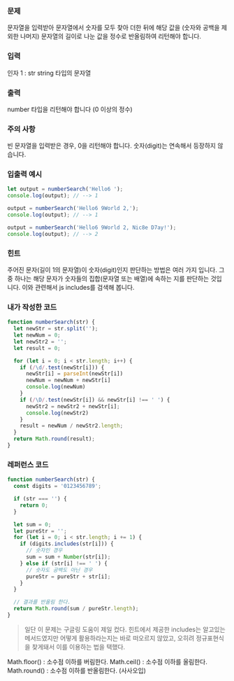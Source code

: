 ### 문제
문자열을 입력받아 문자열에서 숫자를 모두 찾아 더한 뒤에 해당 값을 (숫자와 공백을 제외한 나머지) 문자열의 길이로 나눈 값을 정수로 반올림하여 리턴해야 합니다.

### 입력
인자 1 : str
string 타입의 문자열

### 출력
number 타입을 리턴해야 합니다 (0 이상의 정수)

### 주의 사항
빈 문자열을 입력받은 경우, 0을 리턴해야 합니다.
숫자(digit)는 연속해서 등장하지 않습니다.

### 입출력 예시
```js
let output = numberSearch('Hello6 ');
console.log(output); // --> 1

output = numberSearch('Hello6 9World 2,');
console.log(output); // --> 1

output = numberSearch('Hello6 9World 2, Nic8e D7ay!');
console.log(output); // --> 2
```

### 힌트
주어진 문자(길이 1의 문자열)이 숫자(digit)인지 판단하는 방법은 여러 가지 입니다.
그 중 하나는 해당 문자가 숫자들의 집합(문자열 또는 배열)에 속하는 지를 판단하는 것입니다.
이와 관련해서 js includes를 검색해 봅니다.

### 내가 작성한 코드
```js
function numberSearch(str) {
  let newStr = str.split('');
  let newNum = 0;
  let newStr2 = '';
  let result = 0;

  for (let i = 0; i < str.length; i++) {
    if (/\d/.test(newStr[i])) {
      newStr[i] = parseInt(newStr[i])
      newNum = newNum + newStr[i]
      console.log(newNum)
    }
    if (/\D/.test(newStr[i]) && newStr[i] !== ' ') {
      newStr2 = newStr2 + newStr[i];
      console.log(newStr2)
    }  
    result = newNum / newStr2.length;
  }
  return Math.round(result);
}
```

### 레퍼런스 코드
```js
function numberSearch(str) {
  const digits = '0123456789';

  if (str === '') {
    return 0;
  }

  let sum = 0;
  let pureStr = '';
  for (let i = 0; i < str.length; i += 1) {
    if (digits.includes(str[i])) {
      // 숫자인 경우
      sum = sum + Number(str[i]);
    } else if (str[i] !== ' ') {
      // 숫자도 공백도 아닌 경우
      pureStr = pureStr + str[i];
    }
  }

  // 결과를 반올림 한다.
  return Math.round(sum / pureStr.length);
}
```

> 일단 이 문제는 구글링 도움이 제일 컸다. 힌트에서 제공한 includes는 알고있는 메서드였지만 어떻게 활용하라는지는 바로 떠오르지 않았고, 오히려 정규표현식을 찾게돼서 이를 이용하는 법을 택했다. 


Math.floor() : 소수점 이하를 버림한다.
Math.ceil() : 소수점 이하를 올림한다.
Math.round() : 소수점 이하를 반올림한다. (사사오입)